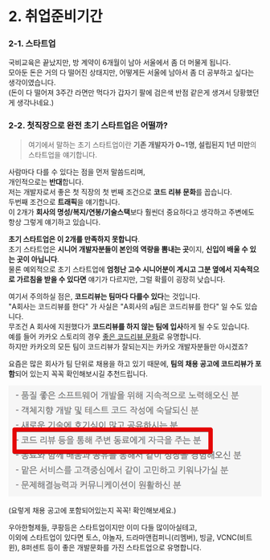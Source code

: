 # 2. 취업준비기간

### 2-1. 스타트업

국비교육은 끝났지만, 방 계약이 6개월이 남아 서울에서 좀 더 머물게 됩니다.  
모아둔 돈은 거의 다 떨어진 상태지만, 어떻게든 서울에 남아서 좀 더 공부하고 싶다는 생각이였습니다.  
(돈이 다 떨어져 3주간 라면만 먹다가 갑자기 팔에 검은색 반점 같은게 생겨서 당황했던게 생각나네요.)  


### 2-2. 첫직장으로 완전 초기 스타트업은 어떨까?

> 여기에서 말하는 초기 스타트업이란 **기존 개발자가 0~1명, 설립된지 1년 미만**의 스타트업을 얘기합니다.  

사람마다 다를 수 있다는 점을 먼저 말씀드리며,  
개인적으로는 **반대**합니다.  
저는 개발자로서 좋은 첫 직장의 첫 번째 조건으로 **코드 리뷰 문화**를 꼽습니다.  
두번째 조건으로 **트래픽**을 얘기합니다.  
이 2개가 **회사의 명성/복지/연봉/기술스택**보다 훨씬더 중요하다고 생각하고 주변에도 항상 그렇게 얘기하고 있습니다.  
  
**초기 스타트업은 이 2개를 만족하지 못합니다**.  
초기 스타트업은 **시니어 개발자분들이 본인의 역량을 뽐내는 곳**이지, **신입이 배울 수 있는 곳이 아닙니다**.  
물론 예외적으로 초기 스타트업에 **엄청난 고수 시니어분이 계시고 그분 옆에서 지속적으로 가르침을 받을 수 있다면** 얘기가 다르지만, 그럴 확률이 굉장히 낮습니다.  
  
  


  
여기서 주의하실 점은, **코드리뷰는 팀마다 다를수 있다**는 것입니다.  
"A회사는 코드리뷰를 한다" 가 사실은 "A회사의 a팀은 코드리뷰를 한다" 일 수도 있습니다.  
무조건 A 회사에 지원했다가 **코드리뷰를 하지 않는 팀에 입사**하게 될 수도 있습니다.  
예를 들어 카카오 스토리의 경우 [좋은 코드리뷰 문화](http://tech.kakao.com/2016/02/04/code-review/)로 유명합니다.  
하지만 카카오의 모든 팀이 코드리뷰가 잘되는지는 카카오 개발자분들만 아시겠죠?  
  
요즘은 많은 회사가 팀 단위로 채용을 하고 있기 때문에, **팀의 채용 공고에 코드리뷰가 포함**되어 있는지 꼭꼭 확인해보시길 추천드립니다.

![코드리뷰공고](./images/코드리뷰공고.png)

(요렇게 채용 공고에 포함되어있는지 꼭꼭! 확인해보세요.)  
  
우아한형제들, 쿠팡등은 스타트업이지만 이미 다들 많이아실테고,  
이외에 스타트업이 있다면 토스, 야놀자, 드라마앤컴퍼니(리멤버), 빙글, VCNC(비트윈), 8퍼센트 등이 좋은 개발문화를 가진 스타트업으로 유명합니다.